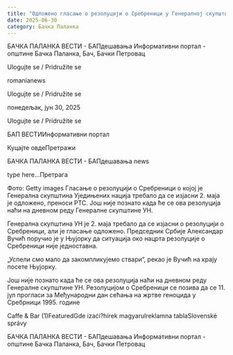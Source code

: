```yaml
---
title: "Одложено гласање о резолуцији о Сребреници у Генералној скупштини УН"
date: 2025-06-30
category: Бачка Паланка
---
```


БАЧКА ПАЛАНКА ВЕСТИ - БАПдешавања Информативни портал - општине Бачка Паланка, Бач, Бачки Петровац

Ulogujte se / Pridružite se

romanianews

Ulogujte se / Pridružite se

понедељак, јун 30, 2025

Ulogujte se / Pridružite se

БАП ВЕСТИИнформативни портал

Куцајте овдеПретражи

БАЧКА ПАЛАНКА ВЕСТИ - БАПдешавања news

type here...Претрага

Фото: Getty images
            Гласање о резолуцији о Сребреници о којој је Генерална скупштина Уједињених нација требало да се изјасни 2. маја је одложено, преноси РТС. Још није познато када ће се ова резолуција наћи на дневном реду Генералне скупштине УН.

Генерална скупштина УН је 2. маја требало да се изјасни о резолуцији о Сребреници, али је гласање одложено.
Председник Србије Александар Вучић поручио је у Њујорку да ситуација око нацрта резолуције о Сребреници није једноставна.


„Успели смо мало да закомпликујемо ствари“, рекао је Вучић на крају посете Њујорку.


Још није познато када ће се ова резолуција наћи на дневном реду Генералне скупштине УН.
Резолуцијом о Сребреници се позива да се 11. јул прогласи за Међународни дан сећања на жртве геноцида у Сребрници 1995. године

Caffe & Bar (1)FeaturedGde izaći?hírek magyarulreklamna tablaSlovenské správy

БАЧКА ПАЛАНКА ВЕСТИ - БАПдешавања Информативни портал - општине Бачка Паланка, Бач, Бачки Петровац
